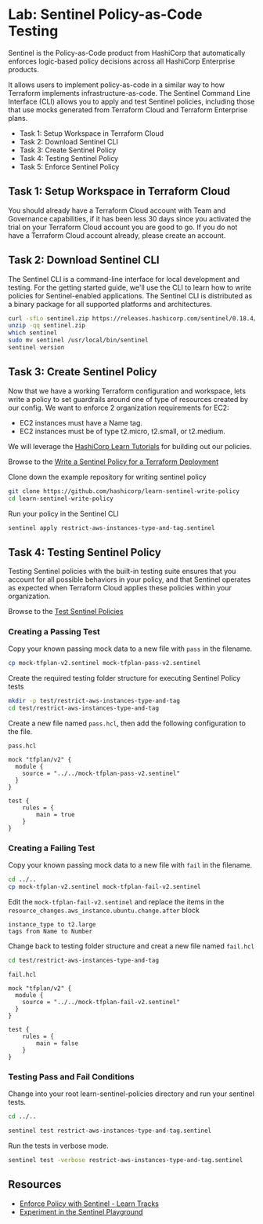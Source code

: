 # Lab: Sentinel Policy-as-Code Testing
Sentinel is the Policy-as-Code product from HashiCorp that automatically enforces logic-based policy decisions across all HashiCorp Enterprise products.

It allows users to implement policy-as-code in a similar way to how Terraform implements infrastructure-as-code. The Sentinel Command Line Interface (CLI) allows you to apply and test Sentinel policies, including those that use mocks generated from Terraform Cloud and Terraform Enterprise plans.

- Task 1: Setup Workspace in Terraform Cloud
- Task 2: Download Sentinel CLI
- Task 3: Create Sentinel Policy
- Task 4: Testing Sentinel Policy
- Task 5: Enforce Sentinel Policy

## Task 1: Setup Workspace in Terraform Cloud 
You should already have a Terraform Cloud account with Team and Governance capabilities, if it has been less 30 days since you activated the trial on your Terraform Cloud account you are good to go. If you do not have a Terraform Cloud account already, please create an account.

## Task 2: Download Sentinel CLI

The Sentinel CLI is a command-line interface for local development and testing. For the getting started guide, we'll use the CLI to learn how to write policies for Sentinel-enabled applications. The Sentinel CLI is distributed as a binary package for all supported platforms and architectures.

```bash
curl -sfLo sentinel.zip https://releases.hashicorp.com/sentinel/0.18.4/sentinel_0.18.4_linux_amd64.zip
unzip -qq sentinel.zip 
which sentinel
sudo mv sentinel /usr/local/bin/sentinel
sentinel version
```

## Task 3: Create Sentinel Policy
Now that we have a working Terraform configuration and workspace, lets write a policy to set guardrails around one of type of resources created by our config. We want to enforce 2 organization requirements for EC2:

- EC2 instances must have a Name tag.
- EC2 instances must be of type t2.micro, t2.small, or t2.medium.

We will leverage the [HashiCorp Learn Tutorials](https://learn.hashicorp.com/collections/terraform/policy) for building out our policies.

Browse to the [Write a Sentinel Policy for a Terraform Deployment](https://learn.hashicorp.com/tutorials/terraform/sentinel-policy?in=terraform/policy)

Clone down the example repository for writing sentinel policy

```bash
git clone https://github.com/hashicorp/learn-sentinel-write-policy
cd learn-sentinel-write-policy
```

Run your policy in the Sentinel CLI

```bash
sentinel apply restrict-aws-instances-type-and-tag.sentinel
```

## Task 4: Testing Sentinel Policy
Testing Sentinel policies with the built-in testing suite ensures that you account for all possible behaviors in your policy, and that Sentinel operates as expected when Terraform Cloud applies these policies within your organization.

Browse to the [Test Sentinel Policies](https://learn.hashicorp.com/tutorials/terraform/sentinel-testing?in=terraform/policy)

### Creating a Passing Test
Copy your known passing mock data to a new file with `pass` in the filename.

```bash
cp mock-tfplan-v2.sentinel mock-tfplan-pass-v2.sentinel
```

Create the required testing folder structure for executing Sentinel Policy tests

```bash
mkdir -p test/restrict-aws-instances-type-and-tag
cd test/restrict-aws-instances-type-and-tag
```

Create a new file named `pass.hcl`, then add the following configuration to the file.

`pass.hcl`
```sentinel
mock "tfplan/v2" {
  module {
    source = "../../mock-tfplan-pass-v2.sentinel"
  }
}

test {
    rules = {
        main = true
    }
}
```

### Creating a Failing Test
Copy your known passing mock data to a new file with `fail` in the filename.

```bash
cd ../..
cp mock-tfplan-v2.sentinel mock-tfplan-fail-v2.sentinel
```

Edit the `mock-tfplan-fail-v2.sentinel` and replace the items in the `resource_changes.aws_instance.ubuntu.change.after` block

```text
instance_type to t2.large
tags from Name to Number
```

Change back to testing folder structure and creat a new file named `fail.hcl`

```bash
cd test/restrict-aws-instances-type-and-tag
```

`fail.hcl`
```sentinel
mock "tfplan/v2" {
  module {
    source = "../../mock-tfplan-fail-v2.sentinel"
  }
}

test {
    rules = {
        main = false
    }
}
```

### Testing Pass and Fail Conditions

Change into your root learn-sentinel-policies directory and run your sentinel tests.

```bash
cd ../..
```

```bash
sentinel test restrict-aws-instances-type-and-tag.sentinel
```

Run the tests in verbose mode.

```bash
sentinel test -verbose restrict-aws-instances-type-and-tag.sentinel
```

## Resources
- [Enforce Policy with Sentinel - Learn Tracks](https://learn.hashicorp.com/collections/terraform/policy)
- [Experiment in the Sentinel Playground](https://play.sentinelproject.io/)